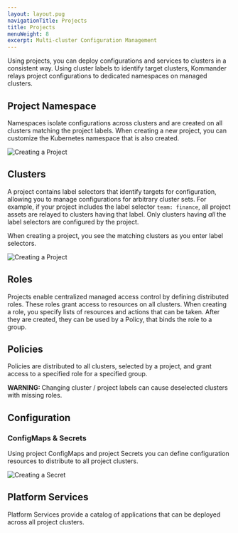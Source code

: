 ```yaml
---
layout: layout.pug
navigationTitle: Projects
title: Projects
menuWeight: 8
excerpt: Multi-cluster Configuration Management
---
```


Using projects, you can deploy configurations and services to clusters in a consistent way. Using cluster labels to identify target clusters, Kommander relays project configurations to dedicated namespaces on managed clusters.

## Project Namespace

Namespaces isolate configurations across clusters and are created on all clusters matching the project labels. When creating a new project, you can customize the Kubernetes namespace that is also created.

![Creating a Project](/ksphere/kommander/img/project-create.png)

## Clusters

A project contains label selectors that identify targets for configuration, allowing you to manage configurations for arbitrary cluster sets. For example, if your project includes the label selector `team: finance`, all project assets are relayed to clusters having that label. Only clusters having _all_ the label selectors are configured by the project.

When creating a project, you see the matching clusters as you enter label selectors.

![Creating a Project](/ksphere/kommander/img/project-create-labels.png)

## Roles

Projects enable centralized managed access control by defining distributed roles. These roles grant access to resources on all clusters. When creating a role, you specify lists of resources and actions that can be taken. After they are created, they can be used by a Policy, that binds the role to a group.

## Policies

Policies are distributed to all clusters, selected by a project, and grant access to a specified role for a specified group.

<p class="message--warning"><strong>WARNING: </strong>
Changing cluster / project labels can cause deselected clusters with missing roles.
</p>

## Configuration

### ConfigMaps & Secrets

Using project ConfigMaps and project Secrets you can define configuration resources to distribute to all project clusters.

![Creating a Secret](/ksphere/kommander/img/project-secret-create.png)

## Platform Services

Platform Services provide a catalog of applications that can be deployed across all project clusters.
